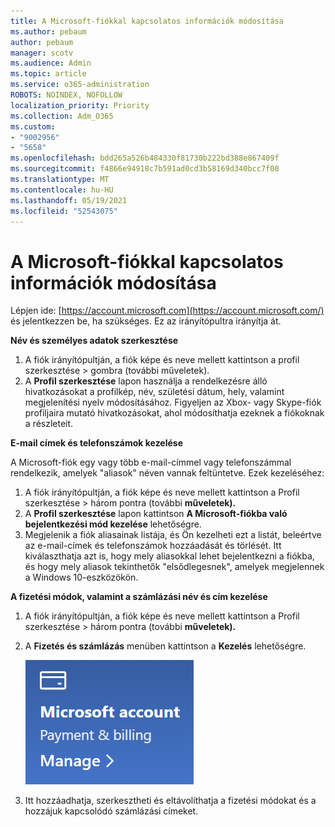 ```yaml
---
title: A Microsoft-fiókkal kapcsolatos információk módosítása
ms.author: pebaum
author: pebaum
manager: scotv
ms.audience: Admin
ms.topic: article
ms.service: o365-administration
ROBOTS: NOINDEX, NOFOLLOW
localization_priority: Priority
ms.collection: Adm_O365
ms.custom:
- "9002956"
- "5658"
ms.openlocfilehash: bdd265a526b484330f81730b222bd388e867409f
ms.sourcegitcommit: f4866e94918c7b591ad0cd3b58169d340bcc7f00
ms.translationtype: MT
ms.contentlocale: hu-HU
ms.lasthandoff: 05/19/2021
ms.locfileid: "52543075"
---
```

# <a name="change-my-microsoft-account-information"></a>A Microsoft-fiókkal kapcsolatos információk módosítása

Lépjen ide: [https://account.microsoft.com](https://account.microsoft.com/) és jelentkezzen be, ha szükséges. Ez az irányítópultra irányítja át.  

**Név és személyes adatok szerkesztése**

1. A fiók irányítópultján, a fiók képe és neve mellett kattintson a profil szerkesztése > gombra (további műveletek).
2. A **Profil szerkesztése** lapon használja a rendelkezésre álló hivatkozásokat a profilkép, név, születési dátum, hely, valamint megjelenítési nyelv módosításához. Figyeljen az Xbox- vagy Skype-fiók profiljaira mutató hivatkozásokat, ahol módosíthatja ezeknek a fiókoknak a részleteit.

**E-mail címek és telefonszámok kezelése**

A Microsoft-fiók egy vagy több e-mail-címmel vagy telefonszámmal rendelkezik, amelyek "aliasok" néven vannak feltüntetve. Ezek kezeléséhez:

1. A fiók irányítópultján, a fiók képe és neve mellett kattintson a Profil szerkesztése > három pontra (további **műveletek).**
2. A **Profil szerkesztése** lapon kattintson **A Microsoft-fiókba való bejelentkezési mód kezelése** lehetőségre. 
3. Megjelenik a fiók aliasainak listája, és Ön kezelheti ezt a listát, beleértve az e-mail-címek és telefonszámok hozzáadását és törlését. Itt kiválaszthatja azt is, hogy mely aliasokkal lehet bejelentkezni a fiókba, és hogy mely aliasok tekinthetők "elsődlegesnek", amelyek megjelennek a Windows 10-eszközökön.

**A fizetési módok, valamint a számlázási név és cím kezelése** 

1. A fiók irányítópultján, a fiók képe és neve mellett kattintson a Profil szerkesztése > három pontra (további **műveletek).**
2. A **Fizetés és számlázás** menüben kattintson a **Kezelés** lehetőségre.

    ![Kifizetések kezelése és számlázás](media/manage-account.png)

3. Itt hozzáadhatja, szerkesztheti és eltávolíthatja a fizetési módokat és a hozzájuk kapcsolódó számlázási címeket. 
